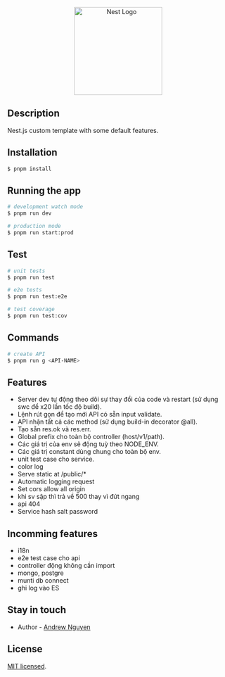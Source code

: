 <p align="center">
  <a href="http://nestjs.com/" target="blank">
    <img src="https://nestjs.com/img/logo-small.svg" width="200" alt="Nest Logo" />
  </a>
</p>

## Description

Nest.js custom template with some default features.

## Installation

```bash
$ pnpm install
```

## Running the app

```bash
# development watch mode
$ pnpm run dev

# production mode
$ pnpm run start:prod
```

## Test

```bash
# unit tests
$ pnpm run test

# e2e tests
$ pnpm run test:e2e

# test coverage
$ pnpm run test:cov
```

## Commands
```bash
# create API
$ pnpm run g <API-NAME>
```

## Features
- Server dev tự động theo dõi sự thay đổi của code và restart (sử dụng swc để x20 lần tốc độ build).
- Lệnh rút gọn để tạo mới API có sẵn input validate.
- API nhận tất cả các method (sử dụng build-in decorator @all).
- Tạo sẵn res.ok và res.err.
- Global prefix cho toàn bộ controller (host/v1/path).
- Các giá trị của env sẽ động tuỳ theo NODE_ENV.
- Các giá trị constant dùng chung cho toàn bộ env.
- unit test case cho service.
- color log
- Serve static at /public/*
- Automatic logging request
- Set cors allow all origin
- khi sv sập thì trả về 500 thay vì đứt ngang
- api 404
- Service hash salt password

## Incomming features
- i18n
- e2e test case cho api
- controller động không cần import
- mongo, postgre
- munti db connect
- ghi log vào ES

## Stay in touch

- Author - [Andrew Nguyen](https://github.com/nguyenleminhdev)

## License

[MIT licensed](LICENSE).
